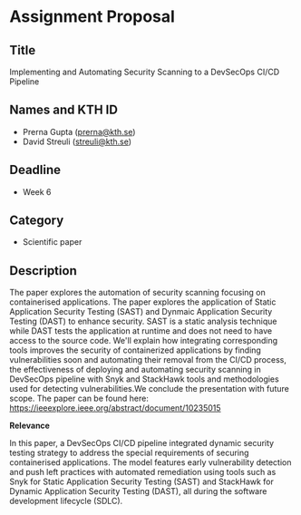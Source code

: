 # Assignment Proposal

## Title

Implementing and Automating Security Scanning to
a DevSecOps CI/CD Pipeline

## Names and KTH ID

  - Prerna Gupta (prerna@kth.se)
  - David Streuli (streuli@kth.se)

## Deadline

- Week 6

## Category

- Scientific paper

## Description

The paper explores the automation of security scanning focusing on containerised applications. The paper explores the application of Static Application Security Testing (SAST) and Dynmaic Application Security Testing (DAST) to enhance security. SAST is a static analysis technique while DAST tests the application at runtime and does not need to have access to the source code. We'll explain how integrating corresponding tools improves the security of containerized applications by finding vulnerabilities soon and automating their removal from the CI/CD process, the effectiveness of deploying and automating security scanning in DevSecOps pipeline with Snyk and StackHawk tools and methodologies used for detecting vulnerabilities.We conclude the presentation with future scope. The paper can be found here: https://ieeexplore.ieee.org/abstract/document/10235015

**Relevance**

In this paper, a DevSecOps CI/CD pipeline integrated dynamic security testing strategy to address the special requirements of securing containerised applications. The model features early vulnerability detection and push left practices with automated remediation using tools such as Snyk for Static Application Security Testing (SAST) and StackHawk for Dynamic Application Security Testing (DAST), all during the software development lifecycle (SDLC).
